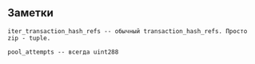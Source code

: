 ##  Заметки
    iter_transaction_hash_refs -- обычный transaction_hash_refs. Просто zip - tuple.

    pool_attempts -- всегда uint288